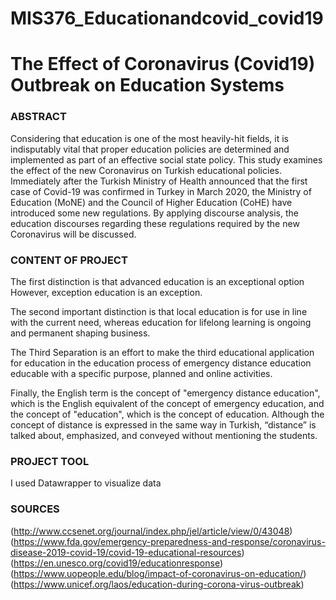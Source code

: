 # MIS376_Educationandcovid_covid19

# The Effect of Coronavirus (Covid19) Outbreak on Education Systems

### ABSTRACT
Considering that education is one of the most heavily-hit
fields, it is indisputably vital that proper education policies are determined and implemented as part of an effective social state policy. This
study examines the effect of the new Coronavirus on Turkish educational policies. Immediately after the Turkish Ministry of Health announced
that the first case of Covid-19 was confirmed in Turkey in March 2020,
the Ministry of Education (MoNE) and the Council of Higher Education
(CoHE) have introduced some new regulations. By applying discourse
analysis, the education discourses regarding these regulations required by
the new Coronavirus will be discussed.

### CONTENT OF PROJECT 
The first distinction is that advanced education is an exceptional option However, exception education is an exception.

The second important distinction is that local education is for use in line with the current need, whereas education for lifelong learning is ongoing and permanent shaping business.

The Third Separation is an effort to make the third educational application for education in the education process of emergency distance education educable with a specific purpose, planned and online activities.

Finally, the English term is the concept of "emergency distance education", which is the English equivalent of the concept of emergency education, and the concept of "education", which is the concept of education. Although the concept of distance is expressed in the same way in Turkish, “distance” is talked about, emphasized, and conveyed without mentioning the students.

### PROJECT TOOL
I used Datawrapper to visualize data

### SOURCES
(http://www.ccsenet.org/journal/index.php/jel/article/view/0/43048)
(https://www.fda.gov/emergency-preparedness-and-response/coronavirus-disease-2019-covid-19/covid-19-educational-resources)
(https://en.unesco.org/covid19/educationresponse)
(https://www.uopeople.edu/blog/impact-of-coronavirus-on-education/)
(https://www.unicef.org/laos/education-during-corona-virus-outbreak)
